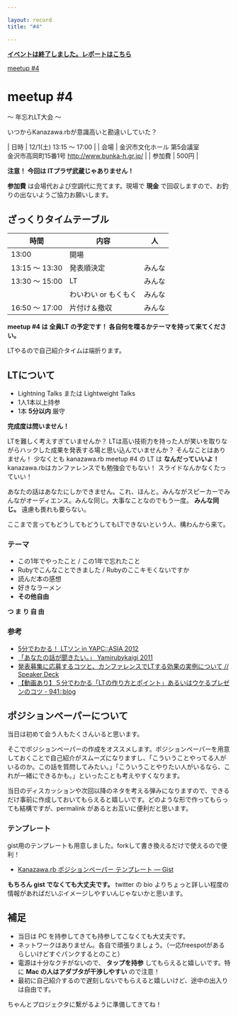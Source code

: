 ```yaml
---

layout: record
title: "#4"

---
```


<p>
<a href="./report.html"><strong>イベントは終了しました。レポートはこちら</strong></a></p>

<div class="doorkeeper-widget">
<a href="http://kzrb.doorkeeper.jp/events/2048" class="doorkeeper-registration-widget">meetup
#4</a>

<script src="https://d1dqic1fklzs1z.cloudfront.net/assets/widget.js" type="text/javascript">
</script>
</div>

meetup #4
==========

〜 年忘れLT大会 〜

いつからKanazawa.rbが意識高いと勘違いしていた？


| 日時   | 12/1(土) 13:15 〜 17:00 |
| 会場   | 金沢市文化ホール 第5会議室<br>金沢市高岡町15番1号 <a href="http://www.bunka-h.gr.jp/">http://www.bunka-h.gr.jp/</a> |
| 参加費 | 500円 |


**注意！ 今回は ITプラザ武蔵じゃありません！**

**参加費** は会場代および空調代に充てます。現場で **現金**
で回収しますので、お釣りの出ないようご協力お願いします。

ざっくりタイムテーブル
----------------------

 |時間            |内容                  |人|
 |----------------|----------------------|--------|
 |13:00           |開場                  ||
 |13:15 〜 13:30  |発表順決定            |みんな|
 |13:30 〜 15:00  |LT                    |みんな|
 |                |わいわい or もくもく  |みんな|
 |16:50 〜 17:00  |片付け＆撤収          |みんな|

**meetup #4 は 全員LT の予定です！
各自何を喋るかテーマを持って来てください。**

LTやるので自己紹介タイムは端折ります。

LTについて
----------

* Lightning Talks または Lightweight Talks
 * 1人1本以上持参
 * 1本 **5分以内** 厳守

**完成度は問いません！**

LTを難しく考えすぎていませんか？
LTは高い技術力を持った人が笑いを取りながらハックした成果を発表する場と思い込んでいませんか？
そんなことはありません！ 少なくとも kanazawa.rb meetup #4 の LT は
**なんだっていいよ！** kanazawa.rbはカンファレンスでも勉強会でもない！
スライドなんかなくたっていい！

あなたの話はあなたにしかできません。これ、ほんと。みんながスピーカーでみんながオーディエンス。みんな同じ。大事なことなのでもう一度。
**みんな同じ。** 遠慮も畏れも要らない。

ここまで言ってもどうしてもどうしてもLTできないという人、構わんから来て。

### テーマ

* この1年でやったこと / この1年で忘れたこと
 * Rubyでこんなことできました / Rubyのここキモくないですか
 * 読んだ本の感想
 * 好きなラーメン
 * **その他自由**

**つ ま り 自 由**

### 参考

* [5分でわかる！ LTソン in YAPC::ASIA 2012](http://ltthon-yapc2012.hachiojipm.org/)
* [「あなたの話が聞きたい。」 Yamirubykaigi 2011](http://www.slideshare.net/YamakoWindish/yamirubykaigi-2011)
* [発表募集に応募するコツと、カンファレンスでLTする効果の実例について // Speaker Deck](https://speakerdeck.com/bash0c7/yapc-ltthon-28)
* [【動画あり】５分でわかる「LTの作り方とポイント」あるいはウケるプレゼンのコツ - 941::blog](http://blog.kushii.net/archives/1775341.html)

ポジションペーパーについて
--------------------------

当日は初めて会う人もたくさんいると思います。

そこでポジションペーパーの作成をオススメします。ポジションペーパーを用意しておくことで自己紹介がスムーズになりますし、「こういうことやってる人がいるのか。この話を質問してみたい。」「こういうことやりたい人がいるなら、これが一緒にできるかも。」といったことも考えやすくなります。

当日のディスカッションや次回以降のネタを考える弾みになりますので、できるだけ事前に作成しておいてもらえると嬉しいです。どのような形で作ってもらっても結構ですが、permalink
があるとお互いに便利だと思います。

### テンプレート

gist用のテンプレートも用意しました。forkして書き換えるだけで使えるので便利！

* [Kanazawa.rb ポジションペーパー テンプレート — Gist](https://gist.github.com/5a523ec3180002229a32)

**もちろん gist でなくても大丈夫です。** twitter の bio
よりちょっと詳しい程度の情報があればだいぶイメージしやすいんじゃないかと思います。

補足
----

* 当日は PC を持参してきても持参してこなくても大丈夫です。
* ネットワークはありません。各自で頑張りましょう。（一応freespotがあるらしいけどすぐパンクするとのこと）
* 電源は十分なクチがないので、 **タップを持参** してもらえると嬉しいです。特に **Mac の人はアダプタが干渉しやすい** ので注意！
* 最初に自己紹介するので遅刻しないでもらえると嬉しいけど、途中の出入りは自由です。

ちゃんとプロジェクタに繋がるように準備してきてね！
